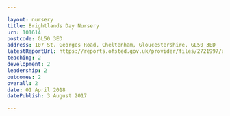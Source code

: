 ```yaml
---

layout: nursery
title: Brightlands Day Nursery
urn: 101614
postcode: GL50 3ED
address: 107 St. Georges Road, Cheltenham, Gloucestershire, GL50 3ED
latestReportUrl: https://reports.ofsted.gov.uk/provider/files/2721997/urn/101614.pdf
teaching: 2
development: 2
leadership: 2
outcomes: 2
overall: 2
date: 01 April 2018 
datePublish: 3 August 2017

---
```


